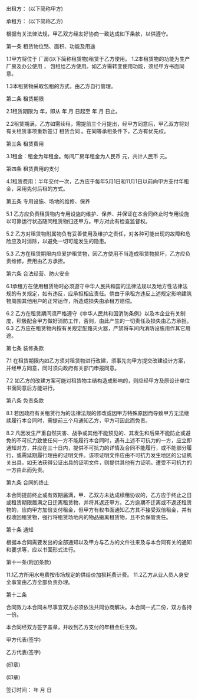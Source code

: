
 


出租方： (以下简称甲方)


承租方： (以下简称乙方)


根据有关法律法规，甲乙双方经友好协商一致达成如下条款，以供遵守。


第一条 租赁物位臵、面积、功能及用途


1.1甲方将位于 厂房(以下简称租赁物)租赁于乙方使用。 1.2本租赁物的功能为生产厂房及办公使用 ， 包租给乙方使用。如乙方需转变使用功能，须经甲方书面同意。


1.3本租赁物采取包租的方式，由乙方自行管理。


第二条 租赁期限


2.1租赁期限为 年，即从 年 月 日起至 年 月 日止。


2.2租赁期满，乙方如需续租，需提前三个月提出，经甲方同意后，甲乙双方将对有关租赁事项重新签订
租赁合同
。在同等承租条件下，乙方有优先权。


第三条 租赁费用


3.1租金：租金为年租金。每间厂房年租金为人民币 元，共计人民币 元。


第四条 租赁费用的支付


4.1租赁费用：半年交付一次，乙方应于每年5月1日和11月1日以前向甲方支付年租金，采用先付后租的方式。


第五条 专用设施、场地的维修、保养


5.1 乙方应负责租赁物内专用设施的维护、保养、并保证在本合同终止时专用设施以可靠运行状态随同租赁物归还甲方。甲方对此有检查监督权。


5.2 乙方对租赁物附属物负有妥善使用及维护之责任，对各种可能出现的故障和危险应及时消除，以避免一切可能发生的隐患。


5.3 乙方在租赁期限内应爱护租赁物，因乙方使用不当造成租赁物损坏，乙方应负责维修，费用由乙方承担。


第六条 合法经营、防火安全


6.1承租方在使用租赁物时必须遵守中华人民共和国的法律法规以及地方性法律法规的有关规定，如有违反，应承担相应责任。倘由于承租方违反上述规定影响建筑物周围其他用户的正常运作，所造成损失由承租方赔偿。


6.2 乙方在租赁期间须严格遵守《中华人民共和国消防条例》以及本企业有关制度，积极配合甲方做好消防工作，否则，由此产生的一切责任及损失由乙方承担。 6.3 乙方应在租赁物内按有关规定配臵灭火器，严禁将车间内消防设施用作其它用途。


第七条 装修条款


7.1 在租赁期限内如乙方须对租赁物进行改建，须事先向甲方提交改建设计方案，并经甲方同意，同时须向政府有关部门申报同意。


7.2 如乙方的改建方案可能对租赁物主结构造成影响的，则应经甲方及原设计单位书面同意后方能进行。


第八条 免责条款


8.1 若因政府有关租赁行为的法律法规的修改或因甲方特殊原因而导致甲方无法继续履行本合同时，需提前三个月通知乙方，甲方可因此而免责。


8.2 凡因发生严重自然灾害、战争或其他不能预见的、其发生和后果不能防止或避免的不可抗力致使任何一方不能履行本合同时，遇有上述不可抗力的一方，应立即通知对方，并应在三十日内，提供不可抗力的详情及合同不能履行，或不能部分履行，或需延期履行理由的证明文件。该项证明文件应由不可抗力发生地区的公证机关出具，如无法获得公证出具的证明文件，则提供其他有力证明。遭受不可抗力的一方由此而免责。


第九条 合同的终止


本合同提前终止或有效期届满，甲、乙双方未达成续租协议的，乙方应于终止之日或租赁期限届满之日迁离租赁物，并将其返还甲方。乙方逾期不迁离或不返还租赁物的，应向甲方加倍支付租金，但甲方有权书面通知乙方其不接受双倍租金，并有权收回租赁物，强行将租赁场地内的物品搬离租赁物，且不负保管责任。


第十条 通知


根据本合同需要发出的全部通知以及甲方与乙方的文件往来及与本合同有关的通知和要求等，应以书面形式进行。


第十一条(附加条款)


11.1乙方所用水电费按市场规定的供给价加损耗费计费。 11.2乙方从业人员人身安全事宜由乙方全部负责办理。


第十二条


合同效力本合同未尽事宜双方必须依法共同协商解决。本合同一式二份，双方各持一份。


本合同经双方签字盖章，并收到乙方支付的年租金后生效。


甲方代表(签字)


乙方代表(签字)


(印章)


(印章)


签订时间： 年 月 日
 


 

 
 
 
 
 
  


  
 

  


  


  
 
 
 
 

